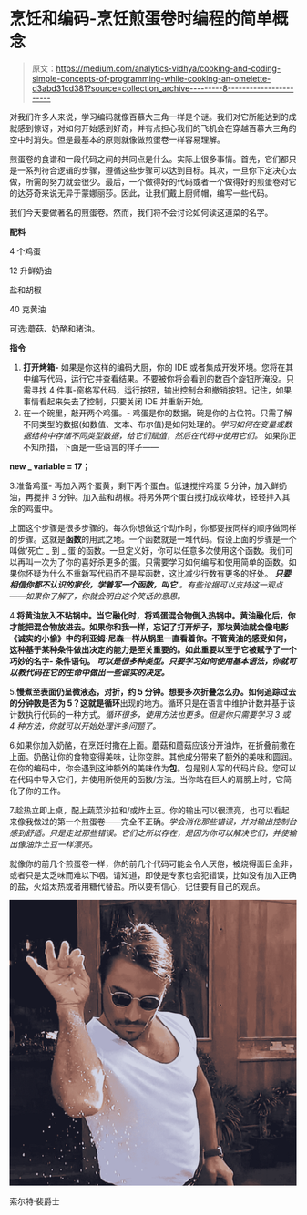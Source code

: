 # 烹饪和编码-烹饪煎蛋卷时编程的简单概念

> 原文：<https://medium.com/analytics-vidhya/cooking-and-coding-simple-concepts-of-programming-while-cooking-an-omelette-d3abd31cd381?source=collection_archive---------8----------------------->

对我们许多人来说，学习编码就像百慕大三角一样是个谜。我们对它所能达到的成就感到惊讶，对如何开始感到好奇，并有点担心我们的飞机会在穿越百慕大三角的空中时消失。但是最基本的原则就像做煎蛋卷一样容易理解。

煎蛋卷的食谱和一段代码之间的共同点是什么。实际上很多事情。首先，它们都只是一系列符合逻辑的步骤，遵循这些步骤可以达到目标。其次，一旦你下定决心去做，所需的努力就会很少。最后，一个做得好的代码或者一个做得好的煎蛋卷对它的达芬奇来说无异于蒙娜丽莎。因此，让我们戴上厨师帽，编写一些代码。

我们今天要做著名的煎蛋卷。然而，我们将不会讨论如何读这道菜的名字。

**配料**

4 个鸡蛋

12 升鲜奶油

盐和胡椒

40 克黄油

可选:蘑菇、奶酪和猪油。

**指令**

1.  **打开烤箱-** 如果是你这样的编码大厨，你的 IDE 或者集成开发环境。您将在其中编写代码，运行它并查看结果。不要被你将会看到的数百个旋钮所淹没。只需寻找 4 件事-窗格写代码，运行按钮，输出控制台和撤销按钮。记住，如果事情看起来失去了控制，只要关闭 IDE 并重新开始。
2.  在一个碗里，敲开两个鸡蛋。- 鸡蛋是你的数据，碗是你的占位符。只需了解不同类型的数据(如数值、文本、布尔值)是如何处理的。*学习如何在变量或数据结构中存储不同类型数据，给它们赋值，然后在代码中使用它们。* 如果你正不知所措，下面是一些语言的样子——

**new _ variable = 17；**

3.准备鸡蛋- 再加入两个蛋黄，剩下两个蛋白。低速搅拌鸡蛋 5 分钟，加入鲜奶油，再搅拌 3 分钟。加入盐和胡椒。将另外两个蛋白搅打成软峰状，轻轻拌入其余的鸡蛋中。

上面这个步骤是很多步骤的。每次你想做这个动作时，你都要按同样的顺序做同样的步骤。这就是**函数**的用武之地。一个函数就是一堆代码。假设上面的步骤是一个叫做‘死亡 _ 到 _ 蛋’的函数。一旦定义好，你可以任意多次使用这个函数。我们可以再叫一次为了你的喜好杀更多的蛋。只需要学习如何编写和使用简单的函数。如果你怀疑为什么不重新写代码而不是写函数，这比减少行数有更多的好处。 ***只要相信你都不认识的家伙，学着写一个函数，叫它*** *。有些论据可以支持这一观点——如果你了解了，你就会明白这个笑话的意思。*

4.**将黄油放入不粘锅中。当它融化时，将鸡蛋混合物倒入热锅中。黄油融化后，你才能把混合物放进去。如果你和我一样，忘记了打开炉子，那块黄油就会像电影《诚实的小偷》中的利亚姆·尼森一样从锅里一直看着你。不管黄油的感受如何，这种基于某种条件做出决定的能力是至关重要的。如此重要以至于它被赋予了一个巧妙的名字- **条件语句。** *可以是很多种类型。只要学习如何使用基本语法，你就可以教代码在它的生命中做出一些诚实的决定。***

5.**慢煮至表面仍呈微液态，对折，约 5 分钟。**想要多次折叠怎么办。如何追踪过去的分钟数是否为 5？这就是**循环**出现的地方。循环只是在语言中维护计数并基于该计数执行代码的一种方式。*循环很多，使用方法也更多。但是你只需要学习 3 或 4 种方法，你就可以开始处理许多问题了。*

6.如果你加入奶酪，在烹饪时撒在上面。蘑菇和蘑菇应该分开油炸，在折叠前撒在上面。奶酪让你的食物变得美味，让你变胖。其他成分带来了额外的美味和圆润。在你的编码中，你会遇到这种额外的美味作为**包**。包是别人写的代码片段。您可以在代码中导入它们，并使用所使用的函数/方法。当你站在巨人的肩膀上时，它简化了你的工作。

7.趁热立即上桌，配上蔬菜沙拉和/或炸土豆。你的输出可以很漂亮，也可以看起来像我做过的第一个煎蛋卷——完全不正确。*学会消化那些错误，并对输出控制台感到舒适。只是走过那些错误。它们之所以存在，是因为你可以解决它们，并使输出像油炸土豆一样漂亮。*

就像你的前几个煎蛋卷一样，你的前几个代码可能会令人厌倦，被烧得面目全非，或者只是太乏味而难以下咽。请知道，即使是专家也会犯错误，比如没有加入正确的盐，火焰太热或者用糖代替盐。所以要有信心，记住要有自己的观点。

![](img/b6c52adbf87796c459827e40ff53ea21.png)

索尔特·裴爵士